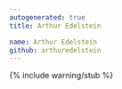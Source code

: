 ```yaml
---
autogenerated: true
title: Arthur Edelstein

name: Arthur Edelstein
github: arthuredelstein
---
```


{% include warning/stub %}
